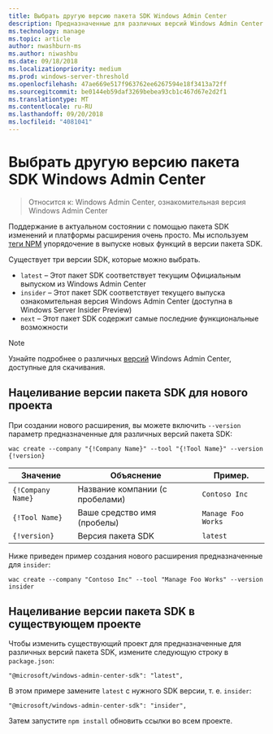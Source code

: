 ```yaml
---
title: Выбрать другую версию пакета SDK Windows Admin Center
description: Предназначенные для различных версий Windows Admin Center SDK (проект Honolulu)
ms.technology: manage
ms.topic: article
author: nwashburn-ms
ms.author: niwashbu
ms.date: 09/18/2018
ms.localizationpriority: medium
ms.prod: windows-server-threshold
ms.openlocfilehash: 47ae669e517f963762ee6267594e18f3413a72ff
ms.sourcegitcommit: be0144eb59daf3269bebea93cb1c467d67e2d2f1
ms.translationtype: MT
ms.contentlocale: ru-RU
ms.lasthandoff: 09/20/2018
ms.locfileid: "4081041"
---
```

# Выбрать другую версию пакета SDK Windows Admin Center

>Относится к: Windows Admin Center, ознакомительная версия Windows Admin Center

Поддержание в актуальном состоянии с помощью пакета SDK изменений и платформы расширения очень просто.  Мы используем [теги NPM](https://www.npmjs.com/package/@microsoft/windows-admin-center-sdk) упорядочение в выпуске новых функций в версии пакета SDK.

Существует три версии SDK, которые можно выбрать.

* ```latest``` – Этот пакет SDK соответствует текущим Официальным выпуском из Windows Admin Center
* ```insider``` – Этот пакет SDK соответствует текущего выпуска ознакомительная версия Windows Admin Center (доступна в Windows Server Insider Preview)
* ```next``` – Этот пакет SDK содержит самые последние функциональные возможности

> [!NOTE]
> Узнайте подробнее о различных [версий](https://aka.ms/WACDownloadPage) Windows Admin Center, доступные для скачивания.

## Нацеливание версии пакета SDK для нового проекта

При создании нового расширения, вы можете включить ```--version``` параметр предназначенные для различных версий пакета SDK:

```
wac create --company "{!Company Name}" --tool "{!Tool Name}" --version {!version}
```

| Значение | Объяснение | Пример. |
| ----- | ----------- | ------- |
| ```{!Company Name}``` | Название компании (с пробелами) | ```Contoso Inc``` |
| ```{!Tool Name}``` | Ваше средство имя (пробелы) | ```Manage Foo Works``` |
| ```{!version}``` | Версия пакета SDK | ```latest``` |

Ниже приведен пример создания нового расширения предназначенные для ```insider```:

```
wac create --company "Contoso Inc" --tool "Manage Foo Works" --version insider
```

## Нацеливание версии пакета SDK в существующем проекте

Чтобы изменить существующий проект для предназначенные для различных версий пакета SDK, измените следующую строку в ```package.json```:

```
"@microsoft/windows-admin-center-sdk": "latest",
```
В этом примере замените ```latest``` с нужного SDK версии, т. е. ```insider```:

```
"@microsoft/windows-admin-center-sdk": "insider",
```

Затем запустите ```npm install``` обновить ссылки во всем проекте.